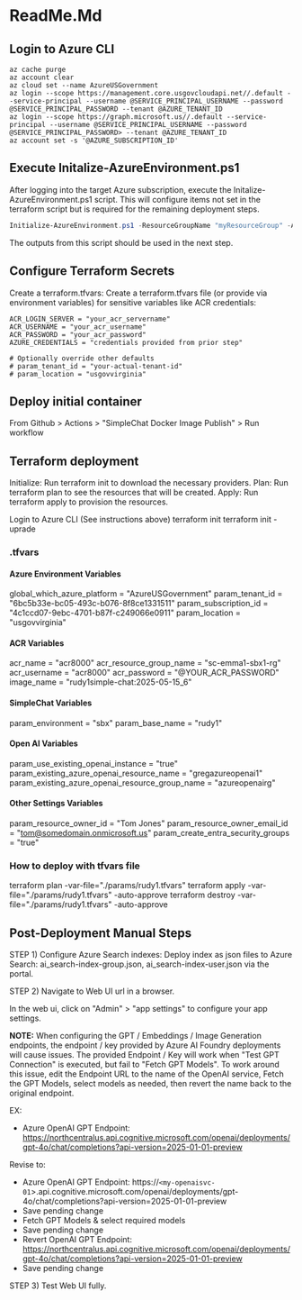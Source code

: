 # ReadMe.Md

## Login to Azure CLI

```azurecli
az cache purge
az account clear
az cloud set --name AzureUSGovernment
az login --scope https://management.core.usgovcloudapi.net//.default --service-principal --username @SERVICE_PRINCIPAL_USERNAME --password @SERVICE_PRINCIPAL_PASSWORD --tenant @AZURE_TENANT_ID
az login --scope https://graph.microsoft.us//.default --service-principal --username @SERVICE_PRINCIPAL_USERNAME --password @SERVICE_PRINCIPAL_PASSWORD> --tenant @AZURE_TENANT_ID
az account set -s '@AZURE_SUBSCRIPTION_ID'
```

## Execute Initalize-AzureEnvironment.ps1

After logging into the target Azure subscription, execute the Initalize-AzureEnvironment.ps1 script.  This will configure items not set in the terraform script but is required for the remaining deployment steps.

```powershell
Initialize-AzureEnvironment.ps1 -ResourceGroupName "myResourceGroup" -AzureRegion "eastus" -ACRName "myACR" -OpenAiName "myOpenAI" -AppName "myApp"
```
The outputs from this script should be used in the next step.

## Configure Terraform Secrets
 
Create a terraform.tfvars: Create a terraform.tfvars file (or provide via environment variables) for sensitive variables like ACR credentials:

```hcl
ACR_LOGIN_SERVER = "your_acr_servername"
ACR_USERNAME = "your_acr_username"
ACR_PASSWORD = "your_acr_password"
AZURE_CREDENTIALS = "credentials provided from prior step"

# Optionally override other defaults
# param_tenant_id = "your-actual-tenant-id"
# param_location = "usgovvirginia"
```

## Deploy initial container

From Github > Actions > "SimpleChat Docker Image Publish" > Run workflow

## Terraform deployment

Initialize: Run terraform init to download the necessary providers.
Plan: Run terraform plan to see the resources that will be created.
Apply: Run terraform apply to provision the resources.

Login to Azure CLI (See instructions above)
terraform init
terraform init -uprade

### .tfvars

#### Azure Environment Variables

global_which_azure_platform = "AzureUSGovernment"
param_tenant_id = "6bc5b33e-bc05-493c-b076-8f8ce1331511"
param_subscription_id = "4c1ccd07-9ebc-4701-b87f-c249066e0911"
param_location = "usgovvirginia"

#### ACR Variables

acr_name = "acr8000"
acr_resource_group_name = "sc-emma1-sbx1-rg"
acr_username = "acr8000"
acr_password = "@YOUR_ACR_PASSWORD"
image_name = "rudy1simple-chat:2025-05-15_6"

#### SimpleChat Variables

param_environment = "sbx"
param_base_name = "rudy1"

#### Open AI Variables

param_use_existing_openai_instance = "true"
param_existing_azure_openai_resource_name = "gregazureopenai1"
param_existing_azure_openai_resource_group_name = "azureopenairg"

#### Other Settings Variables

param_resource_owner_id = "Tom Jones"
param_resource_owner_email_id = "tom@somedomain.onmicrosoft.us"
param_create_entra_security_groups = "true"

### How to deploy with tfvars file

terraform plan -var-file="./params/rudy1.tfvars"
terraform apply -var-file="./params/rudy1.tfvars" -auto-approve
terraform destroy -var-file="./params/rudy1.tfvars" -auto-approve

## Post-Deployment Manual Steps

STEP 1) Configure Azure Search indexes:
Deploy index as json files to Azure Search: ai_search-index-group.json, ai_search-index-user.json via the portal.

STEP 2) Navigate to Web UI url in a browser.

In the web ui, click on "Admin" > "app settings" to configure your app settings.

**NOTE:** When configuring the GPT / Embeddings / Image Generation endpoints, the endpoint / key provided by Azure AI Foundry deployments will cause issues.
The provided Endpoint / Key will work when "Test GPT Connection" is executed, but fail to "Fetch GPT Models".  To work around this issue, edit the Endpoint URL to the name of the OpenAI service, Fetch the GPT Models, select models as needed, then revert the name back to the original endpoint.

EX: 
- Azure OpenAI GPT Endpoint: https://northcentralus.api.cognitive.microsoft.com/openai/deployments/gpt-4o/chat/completions?api-version=2025-01-01-preview

Revise to:

- Azure OpenAI GPT Endpoint: https://`<my-openaisvc-01`>.api.cognitive.microsoft.com/openai/deployments/gpt-4o/chat/completions?api-version=2025-01-01-preview
- Save pending change
- Fetch GPT Models & select required models
- Save pending change
- Revert OpenAI GPT Endpoint: https://northcentralus.api.cognitive.microsoft.com/openai/deployments/gpt-4o/chat/completions?api-version=2025-01-01-preview
- Save pending change

STEP 3) Test Web UI fully.
